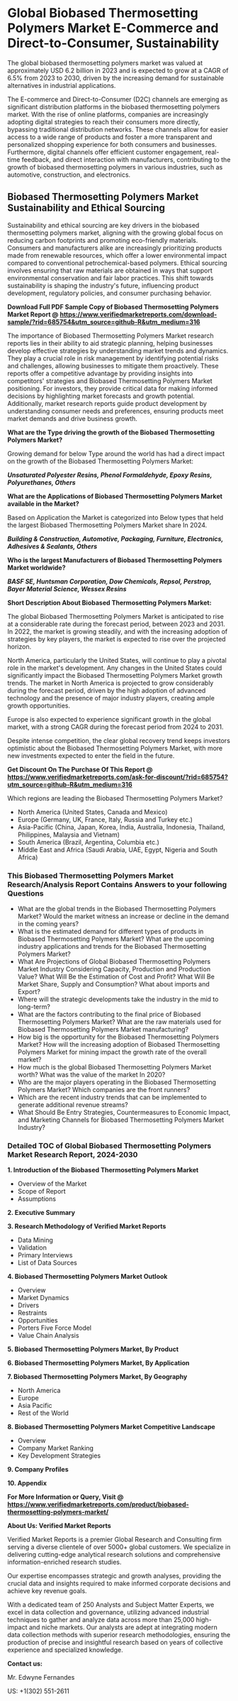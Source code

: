 <h1>Global Biobased Thermosetting Polymers Market E-Commerce and Direct-to-Consumer, Sustainability</h1><p class=""><p>The global biobased thermosetting polymers market was valued at approximately USD 6.2 billion in 2023 and is expected to grow at a CAGR of 6.5% from 2023 to 2030, driven by the increasing demand for sustainable alternatives in industrial applications.</p><p>The E-commerce and Direct-to-Consumer (D2C) channels are emerging as significant distribution platforms in the biobased thermosetting polymers market. With the rise of online platforms, companies are increasingly adopting digital strategies to reach their consumers more directly, bypassing traditional distribution networks. These channels allow for easier access to a wide range of products and foster a more transparent and personalized shopping experience for both consumers and businesses. Furthermore, digital channels offer efficient customer engagement, real-time feedback, and direct interaction with manufacturers, contributing to the growth of biobased thermosetting polymers in various industries, such as automotive, construction, and electronics.</p><h2>Biobased Thermosetting Polymers Market Sustainability and Ethical Sourcing</h2><p>Sustainability and ethical sourcing are key drivers in the biobased thermosetting polymers market, aligning with the growing global focus on reducing carbon footprints and promoting eco-friendly materials. Consumers and manufacturers alike are increasingly prioritizing products made from renewable resources, which offer a lower environmental impact compared to conventional petrochemical-based polymers. Ethical sourcing involves ensuring that raw materials are obtained in ways that support environmental conservation and fair labor practices. This shift towards sustainability is shaping the industry's future, influencing product development, regulatory policies, and consumer purchasing behavior.</p></p><p class=""><strong>Download Full PDF Sample Copy of Biobased Thermosetting Polymers Market Report @ <a href="https://www.verifiedmarketreports.com/download-sample/?rid=685754&utm_source=github-R&utm_medium=316" target="_blank">https://www.verifiedmarketreports.com/download-sample/?rid=685754&utm_source=github-R&utm_medium=316</a></strong></p><p>The importance of&nbsp;Biobased Thermosetting Polymers Market research reports lies in their ability to aid strategic planning, helping businesses develop effective strategies by understanding market trends and dynamics. They play a crucial role in risk management by identifying potential risks and challenges, allowing businesses to mitigate them proactively. These reports offer a competitive advantage by providing insights into competitors' strategies and Biobased Thermosetting Polymers Market positioning. For investors, they provide critical data for making informed decisions by highlighting market forecasts and growth potential. Additionally, market research reports guide product development by understanding consumer needs and preferences, ensuring products meet market demands and drive business growth.</p><p><strong>What are the&nbsp;Type driving the growth of the Biobased Thermosetting Polymers Market?</strong></p><p id="" class="">Growing demand for below Type around the world has had a direct impact on the growth of the Biobased Thermosetting Polymers Market:</p><p class=""><em><strong>Unsaturated Polyester Resins, Phenol Formaldehyde, Epoxy Resins, Polyurethanes, Others</strong></em></p><p class=""><strong>What are the&nbsp;Applications&nbsp;of Biobased Thermosetting Polymers Market available in the Market?</strong></p><p id="" class="">Based on Application the Market is categorized into Below types that held the largest Biobased Thermosetting Polymers Market share In 2024.</p><p class=""><em><strong>Building & Construction, Automotive, Packaging, Furniture, Electronics, Adhesives & Sealants, Others</strong></em></p><p class=""><strong>Who is the largest Manufacturers of Biobased Thermosetting Polymers Market worldwide?</strong></p><p><em><strong>BASF SE, Huntsman Corporation, Dow Chemicals, Repsol, Perstrop, Bayer Material Science, Wessex Resins</strong></em></p><p id="" class=""><strong>Short Description About Biobased Thermosetting Polymers Market:</strong></p><p>The global Biobased Thermosetting Polymers Market is anticipated to rise at a considerable rate during the forecast period, between 2023 and 2031. In 2022, the market is growing steadily, and with the increasing adoption of strategies by key players, the market is expected to rise over the projected horizon.</p><p>North America, particularly the United States, will continue to play a pivotal role in the market's development. Any changes in the United States could significantly impact the Biobased Thermosetting Polymers Market growth trends. The market in North America is projected to grow considerably during the forecast period, driven by the high adoption of advanced technology and the presence of major industry players, creating ample growth opportunities.</p><p>Europe is also expected to experience significant growth in the global market, with a strong CAGR during the forecast period from 2024 to 2031.</p><p>Despite intense competition, the clear global recovery trend keeps investors optimistic about the Biobased Thermosetting Polymers Market, with more new investments expected to enter the field in the future.</p><p id="" class=""><strong>Get Discount On The Purchase Of This Report @ <a href="https://www.verifiedmarketreports.com/ask-for-discount/?rid=685754?utm_source=github-R&utm_medium=316" target="_blank">https://www.verifiedmarketreports.com/ask-for-discount/?rid=685754?utm_source=github-R&utm_medium=316</a></strong></p><p class="">Which regions are leading the Biobased Thermosetting Polymers Market?</p><ul><li>North America (United States, Canada and Mexico)</li><li>Europe (Germany, UK, France, Italy, Russia and Turkey etc.)</li><li>Asia-Pacific (China, Japan, Korea, India, Australia, Indonesia, Thailand, Philippines, Malaysia and Vietnam)</li><li>South America (Brazil, Argentina, Columbia etc.)</li><li>Middle East and Africa (Saudi Arabia, UAE, Egypt, Nigeria and South Africa)</li></ul><h3 id="" class="">This Biobased Thermosetting Polymers Market Research/Analysis Report Contains Answers to your following Questions</h3><ul><li>What are the global trends in the Biobased Thermosetting Polymers Market? Would the market witness an increase or decline in the demand in the coming years?</li><li>What is the estimated demand for different types of products in Biobased Thermosetting Polymers Market? What are the upcoming industry applications and trends for the Biobased Thermosetting Polymers Market?</li><li>What Are Projections of Global Biobased Thermosetting Polymers Market Industry Considering Capacity, Production and Production Value? What Will Be the Estimation of Cost and Profit? What Will Be Market Share, Supply and Consumption? What about imports and Export?</li><li>Where will the strategic developments take the industry in the mid to long-term?</li><li>What are the factors contributing to the final price of Biobased Thermosetting Polymers Market? What are the raw materials used for Biobased Thermosetting Polymers Market manufacturing?</li><li>How big is the opportunity for the Biobased Thermosetting Polymers Market? How will the increasing adoption of Biobased Thermosetting Polymers Market for mining impact the growth rate of the overall market?</li><li>How much is the global Biobased Thermosetting Polymers Market worth? What was the value of the market In 2020?</li><li>Who are the major players operating in the Biobased Thermosetting Polymers Market? Which companies are the front runners?</li><li>Which are the recent industry trends that can be implemented to generate additional revenue streams?</li><li>What Should Be Entry Strategies, Countermeasures to Economic Impact, and Marketing Channels for Biobased Thermosetting Polymers Market Industry?</li></ul><h3 id="" class="">Detailed TOC of Global Biobased Thermosetting Polymers Market Research Report, 2024-2030</h3><p id="" class=""><strong>1. Introduction of the Biobased Thermosetting Polymers Market</strong></p><ul><li>Overview of the Market</li><li>Scope of Report</li><li>Assumptions</li></ul><p id="" class=""><strong>2. Executive Summary</strong></p><p id="" class=""><strong>3. Research Methodology of Verified Market Reports</strong></p><ul><li>Data Mining</li><li>Validation</li><li>Primary Interviews</li><li>List of Data Sources</li></ul><p id="" class=""><strong>4. Biobased Thermosetting Polymers Market Outlook</strong></p><ul><li>Overview</li><li>Market Dynamics</li><li>Drivers</li><li>Restraints</li><li>Opportunities</li><li>Porters Five Force Model</li><li>Value Chain Analysis</li></ul><p id="" class=""><strong>5. Biobased Thermosetting Polymers Market, By Product</strong></p><p id="" class=""><strong>6. Biobased Thermosetting Polymers Market, By Application</strong></p><p id="" class=""><strong>7. Biobased Thermosetting Polymers Market, By Geography</strong></p><ul><li>North America</li><li>Europe</li><li>Asia Pacific</li><li>Rest of the World</li></ul><p id="" class=""><strong>8. Biobased Thermosetting Polymers Market Competitive Landscape</strong></p><ul><li>Overview</li><li>Company Market Ranking</li><li>Key Development Strategies</li></ul><p id="" class=""><strong>9. Company Profiles</strong></p><p id="" class=""><strong>10. Appendix</strong></p><p id="" class=""><strong>For More Information or Query, Visit @ <a href="https://www.verifiedmarketreports.com/product/biobased-thermosetting-polymers-market/" target="_blank">https://www.verifiedmarketreports.com/product/biobased-thermosetting-polymers-market/</a></strong></p><p id="" class=""><strong>About Us: Verified Market Reports</strong></p><p id="" class="">Verified Market Reports is a premier Global Research and Consulting firm serving a diverse clientele of over 5000+ global customers. We specialize in delivering cutting-edge analytical research solutions and comprehensive information-enriched research studies.</p><p id="" class="">Our expertise encompasses strategic and growth analyses, providing the crucial data and insights required to make informed corporate decisions and achieve key revenue goals.</p><p id="" class="">With a dedicated team of 250 Analysts and Subject Matter Experts, we excel in data collection and governance, utilizing advanced industrial techniques to gather and analyze data across more than 25,000 high-impact and niche markets. Our analysts are adept at integrating modern data collection methods with superior research methodologies, ensuring the production of precise and insightful research based on years of collective experience and specialized knowledge.</p><p id="" class=""><strong>Contact us:</strong></p><p id="" class="">Mr. Edwyne Fernandes</p><p id="" class="">US: +1(302) 551-2611</p>